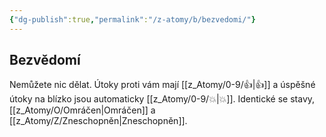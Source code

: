 ```yaml
---
{"dg-publish":true,"permalink":"/z-atomy/b/bezvedomi/"}
---
```


## Bezvědomí
Nemůžete nic dělat. Útoky proti vám mají [[z_Atomy/0-9/👍\|👍]] a úspěšné útoky na blízko jsou automaticky [[z_Atomy/0-9/💥\|💥]]. Identické se stavy, [[z_Atomy/O/Omráčen\|Omráčen]] a [[z_Atomy/Z/Zneschopněn\|Zneschopněn]].